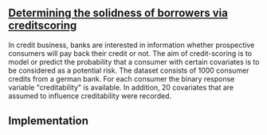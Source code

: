 ## [Determining the solidness of borrowers via creditscoring](http://www.stat.uni-muenchen.de/service/datenarchiv/kredit/kredit_e.html)
In credit business, banks are interested in information whether prospective consumers will pay back their credit or not. The aim of credit-scoring is to model or predict the probability that a consumer with certain covariates is to be considered as a potential risk. The dataset consists of 1000 consumer credits from a german bank. For each consumer the binary response variable "creditability" is available. In addition, 20 covariates that are assumed to influence creditability were recorded. 

## Implementation
